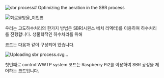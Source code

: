 ![sbr process](https://github.com/user-attachments/assets/309ca0a4-e850-4b13-b932-07837638a0cc)# Optimizing the aeration in the SBR process

![회로물방울_이민엽](https://github.com/user-attachments/assets/cffb9b2f-6133-42a1-aefb-f07712bb287a)

우리는 고도하수처리의 한가지 방법은 SBR(시퀀스 베치 리엑터)를 이용하여 하수처리를 진행합니다. 
생물학적인 하수처리를 위해 


코드는 다음과 같이 구성되어 있습니다.

![Uploading sbr process.svg…]()

첫번째로 control WWTP system 코드는 Raspberry Pi2를 이용하여 SBR 공정을 제어하는 코드입니다.

